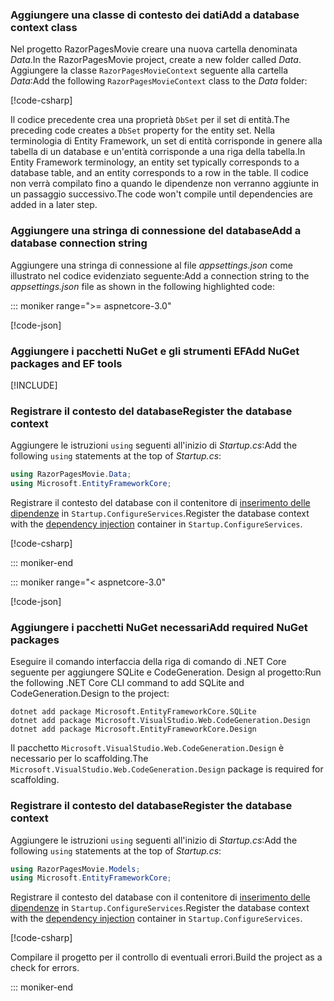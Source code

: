 <a name="dc"></a>

### <a name="add-a-database-context-class"></a><span data-ttu-id="92d90-101">Aggiungere una classe di contesto dei dati</span><span class="sxs-lookup"><span data-stu-id="92d90-101">Add a database context class</span></span>

<span data-ttu-id="92d90-102">Nel progetto RazorPagesMovie creare una nuova cartella denominata *Data*.</span><span class="sxs-lookup"><span data-stu-id="92d90-102">In the RazorPagesMovie project, create a new folder called *Data*.</span></span> <span data-ttu-id="92d90-103">Aggiungere la classe `RazorPagesMovieContext` seguente alla cartella *Data*:</span><span class="sxs-lookup"><span data-stu-id="92d90-103">Add the following `RazorPagesMovieContext` class to the *Data* folder:</span></span>

[!code-csharp[](~/tutorials/razor-pages/razor-pages-start/sample/RazorPagesMovie30/Data/RazorPagesMovieContext.cs)]

<span data-ttu-id="92d90-104">Il codice precedente crea una proprietà `DbSet` per il set di entità.</span><span class="sxs-lookup"><span data-stu-id="92d90-104">The preceding code creates a `DbSet` property for the entity set.</span></span> <span data-ttu-id="92d90-105">Nella terminologia di Entity Framework, un set di entità corrisponde in genere alla tabella di un database e un'entità corrisponde a una riga della tabella.</span><span class="sxs-lookup"><span data-stu-id="92d90-105">In Entity Framework terminology, an entity set typically corresponds to a database table, and an entity corresponds to a row in the table.</span></span> <span data-ttu-id="92d90-106">Il codice non verrà compilato fino a quando le dipendenze non verranno aggiunte in un passaggio successivo.</span><span class="sxs-lookup"><span data-stu-id="92d90-106">The code won't compile until dependencies are added in a later step.</span></span>

<a name="cs"></a>

### <a name="add-a-database-connection-string"></a><span data-ttu-id="92d90-107">Aggiungere una stringa di connessione del database</span><span class="sxs-lookup"><span data-stu-id="92d90-107">Add a database connection string</span></span>

<span data-ttu-id="92d90-108">Aggiungere una stringa di connessione al file *appsettings.json* come illustrato nel codice evidenziato seguente:</span><span class="sxs-lookup"><span data-stu-id="92d90-108">Add a connection string to the *appsettings.json* file as shown in the following highlighted code:</span></span>

::: moniker range=">= aspnetcore-3.0"

[!code-json[](~/tutorials/razor-pages/razor-pages-start/sample/RazorPagesMovie30/appsettings_SQLite.json?highlight=10-12)]

### <a name="add-nuget-packages-and-ef-tools"></a><span data-ttu-id="92d90-109">Aggiungere i pacchetti NuGet e gli strumenti EF</span><span class="sxs-lookup"><span data-stu-id="92d90-109">Add NuGet packages and EF tools</span></span>

[!INCLUDE[](~/includes/add-EF-NuGet-SQLite-CLI.md)]

<a name="reg"></a>

### <a name="register-the-database-context"></a><span data-ttu-id="92d90-110">Registrare il contesto del database</span><span class="sxs-lookup"><span data-stu-id="92d90-110">Register the database context</span></span>

<span data-ttu-id="92d90-111">Aggiungere le istruzioni `using` seguenti all'inizio di *Startup.cs*:</span><span class="sxs-lookup"><span data-stu-id="92d90-111">Add the following `using` statements at the top of *Startup.cs*:</span></span>

```csharp
using RazorPagesMovie.Data;
using Microsoft.EntityFrameworkCore;
```

<span data-ttu-id="92d90-112">Registrare il contesto del database con il contenitore di [inserimento delle dipendenze](xref:fundamentals/dependency-injection) in `Startup.ConfigureServices`.</span><span class="sxs-lookup"><span data-stu-id="92d90-112">Register the database context with the [dependency injection](xref:fundamentals/dependency-injection) container in `Startup.ConfigureServices`.</span></span>

[!code-csharp[](~/tutorials/razor-pages/razor-pages-start/sample/RazorPagesMovie30/Startup.cs?name=snippet_UseSqlite&highlight=11-12)]

::: moniker-end

::: moniker range="< aspnetcore-3.0"

[!code-json[](~/tutorials/razor-pages/razor-pages-start/sample/RazorPagesMovie/appsettings_SQLite.json?highlight=8-9)]

### <a name="add-required-nuget-packages"></a><span data-ttu-id="92d90-113">Aggiungere i pacchetti NuGet necessari</span><span class="sxs-lookup"><span data-stu-id="92d90-113">Add required NuGet packages</span></span>

<span data-ttu-id="92d90-114">Eseguire il comando interfaccia della riga di comando di .NET Core seguente per aggiungere SQLite e CodeGeneration. Design al progetto:</span><span class="sxs-lookup"><span data-stu-id="92d90-114">Run the following .NET Core CLI command to add SQLite and CodeGeneration.Design to the project:</span></span>

```dotnetcli
dotnet add package Microsoft.EntityFrameworkCore.SQLite
dotnet add package Microsoft.VisualStudio.Web.CodeGeneration.Design
dotnet add package Microsoft.EntityFrameworkCore.Design
```

<span data-ttu-id="92d90-115">Il pacchetto `Microsoft.VisualStudio.Web.CodeGeneration.Design` è necessario per lo scaffolding.</span><span class="sxs-lookup"><span data-stu-id="92d90-115">The `Microsoft.VisualStudio.Web.CodeGeneration.Design` package is required for scaffolding.</span></span>

<a name="reg"></a>

### <a name="register-the-database-context"></a><span data-ttu-id="92d90-116">Registrare il contesto del database</span><span class="sxs-lookup"><span data-stu-id="92d90-116">Register the database context</span></span>

<span data-ttu-id="92d90-117">Aggiungere le istruzioni `using` seguenti all'inizio di *Startup.cs*:</span><span class="sxs-lookup"><span data-stu-id="92d90-117">Add the following `using` statements at the top of *Startup.cs*:</span></span>

```csharp
using RazorPagesMovie.Models;
using Microsoft.EntityFrameworkCore;
```

<span data-ttu-id="92d90-118">Registrare il contesto del database con il contenitore di [inserimento delle dipendenze](xref:fundamentals/dependency-injection) in `Startup.ConfigureServices`.</span><span class="sxs-lookup"><span data-stu-id="92d90-118">Register the database context with the [dependency injection](xref:fundamentals/dependency-injection) container in `Startup.ConfigureServices`.</span></span>

[!code-csharp[](~/tutorials/razor-pages/razor-pages-start/sample/RazorPagesMovie22/Startup.cs?name=snippet_UseSqlite&highlight=11-12)]

<span data-ttu-id="92d90-119">Compilare il progetto per il controllo di eventuali errori.</span><span class="sxs-lookup"><span data-stu-id="92d90-119">Build the project as a check for errors.</span></span>

::: moniker-end
